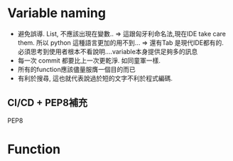 # Variable naming
- 避免誤導. List, 不應該出現在變數..
	=> 這跟匈牙利命名法,現在IDE take care them. 所以 python 這種語言更加的用不到...
	=> 還有Tab 是現代IDE都有的. 必須思考到使用者根本不看說明....variable本身提供足夠多的訊息
- 每一次 commit 都要比上一次更乾淨.  如同童軍一樣.
- 所有的function應該儘量服膺一個目的而已
- 有利於搜尋,  這也就代表說過於短的文字不利於程式編碼.


## CI/CD + PEP8補充
PEP8
# Function

<!--stackedit_data:
eyJoaXN0b3J5IjpbODg5OTgxMzgsMTAwMTU2ODk3NiwxNjY2Nz
Q0Mjc5LC0yMTM3OTQ0NTEwLDM0MTkzNTg2OCwxNjA1MTExNTE0
LDEzMzE0ODM0MjFdfQ==
-->